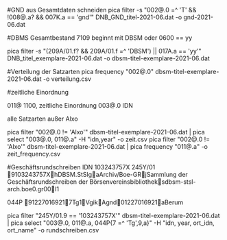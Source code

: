 #GND aus Gesamtdaten schneiden
pica filter -s "002@.0 =^ 'T' && \!008@.a? && 007K.a == 'gnd'" DNB_GND_titel-2021-06.dat -o gnd-2021-06.dat

#DBMS Gesamtbestand
7109 beginnt mit DBSM oder 0600 == yy

pica filter -s "(209A/01.f? && 209A/01.f =^ 'DBSM') || 017A.a == 'yy'" DNB_titel_exemplare-2021-06.dat -o dbsm-titel-exemplare-2021-06.dat

#Verteilung der Satzarten
pica frequency "002@.0" dbsm-titel-exemplare-2021-06.dat -o verteilung.csv



#zeitliche Einordnung

011@    1100, zeitliche Einordnung
003@.0  IDN

alle Satzarten außer Alxo

pica filter "002@.0 != 'Alxo'" dbsm-titel-exemplare-2021-06.dat | pica select "003@.0, 011@.a" -H "idn,year" -o zeit.csv
pica filter "002@.0 != 'Alxo'" dbsm-titel-exemplare-2021-06.dat | pica frequency "011@.a" -o zeit_frequency.csv

#Geschäftsrundschreiben
IDN 103243757X
245Y/01 9103243757XhDBSM.StSlgaArchiv/Boe-GRjSammlung der Geschäftsrundschreiben der Börsenvereinsbibliotheksdbsm-stsl-arch.boe0.gr00l1

044P 912270169217Tg1VgikAgnd01227016921aBerum

pica filter "245Y/01.9 == '103243757X'" dbsm-titel-exemplare-2021-06.dat | pica select "003@.0, 011@.a, 044P{7 =^ 'Tg',9,a}" -H "idn, year, ort_idn, ort_name" -o rundschreiben.csv